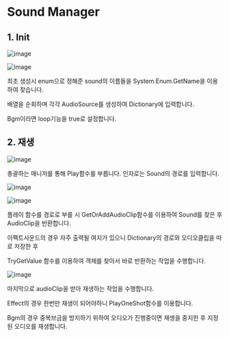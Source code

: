 # Sound Manager

## 1. Init

![image](https://github.com/KimDaeMins/Portfolio/assets/68540137/a1d43213-6974-4435-9e9c-04c1d7b805d2)

![image](https://github.com/KimDaeMins/Portfolio/assets/68540137/0e5b6512-c2a4-4dc2-91c7-9f2dd03b75b0)

최초 생성시 enum으로 정해준 sound의 이름들을 System.Enum.GetName을 이용하여 찾습니다.

배열을 순회하며 각각 AudioSource를 생성하여 Dictionary에 입력합니다.

Bgm이라면 loop기능을 true로 설정합니다.

## 2. 재생

![image](https://github.com/KimDaeMins/Portfolio/assets/68540137/2349e32f-04ba-4eb1-95d9-4c5e6496e609)

총괄하는 매니저를 통해 Play함수를 부릅니다. 인자로는 Sound의 경로를 입력합니다.

![image](https://github.com/KimDaeMins/Portfolio/assets/68540137/e7a8e8c6-85dd-4bef-baa7-37440e69d400)

![image](https://github.com/KimDaeMins/Portfolio/assets/68540137/cb1e9d20-54bb-4e36-9ad6-469ba23bb193)

플레이 함수를 경로로 부를 시 GetOrAddAudioClip함수를 이용하여 Sound를 찾은 후 AudioClip을 반환합니다.

이펙트사운드의 경우 자주 출력될 여지가 있으니 Dictionary의 경로와 오디오클립을 따로 저장한 후

TryGetValue 함수를 이용하여 객체를 찾아서 바로 반환하는 작업을 수행합니다.

![image](https://github.com/KimDaeMins/Portfolio/assets/68540137/f6fd6e3d-2d0a-4608-8a1c-ea03aaeec2d3)

마지막으로 audioClip을 받아 재생하는 작업을 수행합니다.

Effect의 경우 한번만 재생이 되어야하니 PlayOneShot함수를 이용합니다.

Bgm의 경우 중복브금을 방지하기 위하여 오디오가 진행중이면 재생을 중지한 후 지정된 오디오를 재생합니다.
